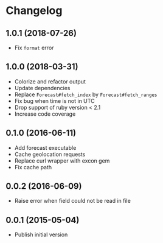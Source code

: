 # Changelog

## 1.0.1 (2018-07-26)

- Fix `format` error

## 1.0.0 (2018-03-31)

- Colorize and refactor output
- Update dependencies
- Replace `Forecast#fetch_index` by `Forecast#fetch_ranges`
- Fix bug when time is not in UTC
- Drop support of ruby version < 2.1
- Increase code coverage

## 0.1.0 (2016-06-11)

- Add forecast executable
- Cache geolocation requests
- Replace curl wrapper with excon gem
- Fix cache path

## 0.0.2 (2016-06-09)

- Raise error when field could not be read in file

## 0.0.1 (2015-05-04)

- Publish initial version
